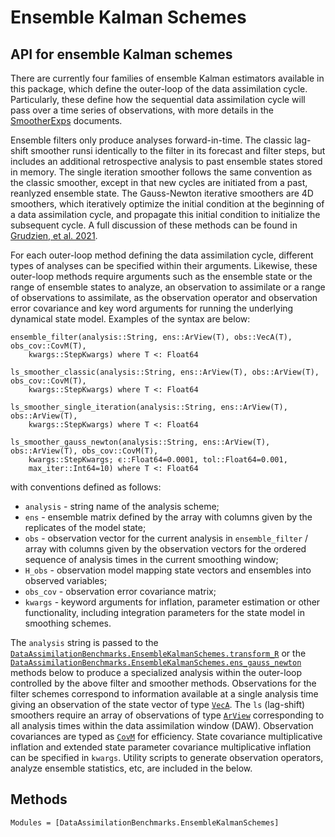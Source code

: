 # Ensemble Kalman Schemes

## API for ensemble Kalman schemes 
There are currently four families of ensemble Kalman estimators available in this package,
which define the outer-loop of the data assimilation cycle.  Particularly, these define
how the sequential data assimilation cycle will pass over a time series of observations,
with more details in the [SmootherExps](@ref) documents.

Ensemble filters only produce analyses forward-in-time.  The classic lag-shift smoother runsi
identically to the filter in its forecast and filter steps, but includes an additional retrospective
analysis to past ensemble states stored in memory.  The single iteration smoother follows
the same convention as the classic smoother, except in that new cycles are initiated from
a past, reanlyzed ensemble state.  The Gauss-Newton iterative smoothers are 4D smoothers,
which iteratively optimize the initial condition at the beginning of a data assimilation
cycle, and propagate this initial condition to initialize the subsequent cycle. A full
discussion of these methods can be found in
[Grudzien, et al. 2021](https://gmd.copernicus.org/preprints/gmd-2021-306/).

For each outer-loop method defining the data assimilation cycle, different types of analyses
can be specified within their arguments.  Likewise, these outer-loop methods require
arguments such as the ensemble state or the range of ensemble states to analyze, an
observation to assimilate or a range of observations to assimilate, as the observation
operator and observation error covariance and key word arguments for running the
underlying dynamical state model. Examples of the syntax are below:

```{julia}
ensemble_filter(analysis::String, ens::ArView(T), obs::VecA(T), obs_cov::CovM(T),
    kwargs::StepKwargs) where T <: Float64

ls_smoother_classic(analysis::String, ens::ArView(T), obs::ArView(T), obs_cov::CovM(T),
    kwargs::StepKwargs) where T <: Float64

ls_smoother_single_iteration(analysis::String, ens::ArView(T), obs::ArView(T),
    kwargs::StepKwargs) where T <: Float64

ls_smoother_gauss_newton(analysis::String, ens::ArView(T), obs::ArView(T), obs_cov::CovM(T),
    kwargs::StepKwargs; ϵ::Float64=0.0001, tol::Float64=0.001,
    max_iter::Int64=10) where T <: Float64
```
with conventions defined as follows:
  * `analysis` - string name of the analysis scheme;
  * `ens` - ensemble matrix defined by the array with columns given by the replicates of the model state;
  * `obs` - observation vector for the current analysis in `ensemble_filter` / array with columns given by the observation vectors for the ordered sequence of analysis times in the current smoothing window;
  * `H_obs` - observation model mapping state vectors and ensembles into observed variables;
  * `obs_cov` - observation error covariance matrix;
  * `kwargs` - keyword arguments for inflation, parameter estimation or other functionality, including integration parameters for the state model in smoothing schemes.

The `analysis` string is passed to the
[`DataAssimilationBenchmarks.EnsembleKalmanSchemes.transform_R`](@ref) or the 
[`DataAssimilationBenchmarks.EnsembleKalmanSchemes.ens_gauss_newton`](@ref)
methods below to produce a specialized analysis within the outer-loop controlled by the above
filter and smoother methods. Observations for the filter
schemes correspond to information available at a single analysis time giving an observation
of the state vector of type [`VecA`](@ref). The `ls` (lag-shift) smoothers require an array of
observations of type [`ArView`](@ref) corresponding to all analysis times within the data
assimilation window (DAW). Observation covariances are typed as [`CovM`](@ref) for
efficiency.  State covariance multiplicative inflation and extended state parameter
covariance multiplicative inflation can be specified in `kwargs`.
Utility scripts to generate observation operators, analyze ensemble statistics, etc,
are included in the below. 

## Methods

```@autodocs
Modules = [DataAssimilationBenchmarks.EnsembleKalmanSchemes]
```
